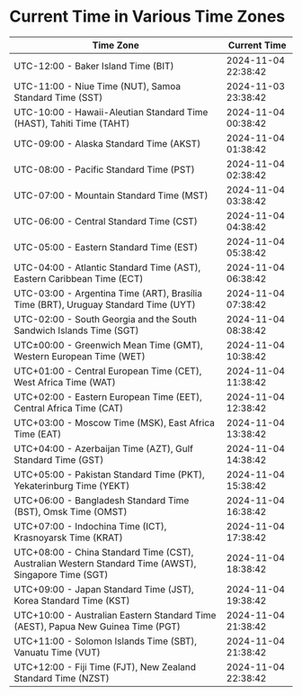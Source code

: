 # Current Time in Various Time Zones

| Time Zone | Current Time |
|-----------|--------------|
| UTC-12:00 - Baker Island Time (BIT) | 2024-11-04 22:38:42 |
| UTC-11:00 - Niue Time (NUT), Samoa Standard Time (SST) | 2024-11-03 23:38:42 |
| UTC-10:00 - Hawaii-Aleutian Standard Time (HAST), Tahiti Time (TAHT) | 2024-11-04 00:38:42 |
| UTC-09:00 - Alaska Standard Time (AKST) | 2024-11-04 01:38:42 |
| UTC-08:00 - Pacific Standard Time (PST) | 2024-11-04 02:38:42 |
| UTC-07:00 - Mountain Standard Time (MST) | 2024-11-04 03:38:42 |
| UTC-06:00 - Central Standard Time (CST) | 2024-11-04 04:38:42 |
| UTC-05:00 - Eastern Standard Time (EST) | 2024-11-04 05:38:42 |
| UTC-04:00 - Atlantic Standard Time (AST), Eastern Caribbean Time (ECT) | 2024-11-04 06:38:42 |
| UTC-03:00 - Argentina Time (ART), Brasília Time (BRT), Uruguay Standard Time (UYT) | 2024-11-04 07:38:42 |
| UTC-02:00 - South Georgia and the South Sandwich Islands Time (SGT) | 2024-11-04 08:38:42 |
| UTC±00:00 - Greenwich Mean Time (GMT), Western European Time (WET) | 2024-11-04 10:38:42 |
| UTC+01:00 - Central European Time (CET), West Africa Time (WAT) | 2024-11-04 11:38:42 |
| UTC+02:00 - Eastern European Time (EET), Central Africa Time (CAT) | 2024-11-04 12:38:42 |
| UTC+03:00 - Moscow Time (MSK), East Africa Time (EAT) | 2024-11-04 13:38:42 |
| UTC+04:00 - Azerbaijan Time (AZT), Gulf Standard Time (GST) | 2024-11-04 14:38:42 |
| UTC+05:00 - Pakistan Standard Time (PKT), Yekaterinburg Time (YEKT) | 2024-11-04 15:38:42 |
| UTC+06:00 - Bangladesh Standard Time (BST), Omsk Time (OMST) | 2024-11-04 16:38:42 |
| UTC+07:00 - Indochina Time (ICT), Krasnoyarsk Time (KRAT) | 2024-11-04 17:38:42 |
| UTC+08:00 - China Standard Time (CST), Australian Western Standard Time (AWST), Singapore Time (SGT) | 2024-11-04 18:38:42 |
| UTC+09:00 - Japan Standard Time (JST), Korea Standard Time (KST) | 2024-11-04 19:38:42 |
| UTC+10:00 - Australian Eastern Standard Time (AEST), Papua New Guinea Time (PGT) | 2024-11-04 21:38:42 |
| UTC+11:00 - Solomon Islands Time (SBT), Vanuatu Time (VUT) | 2024-11-04 21:38:42 |
| UTC+12:00 - Fiji Time (FJT), New Zealand Standard Time (NZST) | 2024-11-04 22:38:42 |
